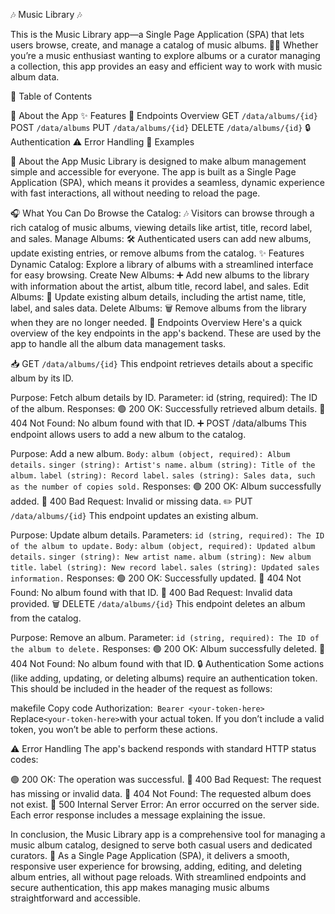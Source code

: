 🎶 Music Library 🎶

This is the Music Library app—a Single Page Application (SPA) that lets users browse, create, and manage a catalog of music albums. 🎸🎼 Whether you’re a music enthusiast wanting to explore albums or a curator managing a collection, this app provides an easy and efficient way to work with music album data.

📖 Table of Contents

📱 About the App
✨ Features
📂 Endpoints Overview
GET ```/data/albums/{id}```
POST ```/data/albums```
PUT ```/data/albums/{id}```
DELETE ```/data/albums/{id}```
🔒 Authentication
⚠️ Error Handling
📝 Examples

🎵 About the App
Music Library is designed to make album management simple and accessible for everyone. The app is built as a Single Page Application (SPA), which means it provides a seamless, dynamic experience with fast interactions, all without needing to reload the page.

🎧 What You Can Do
Browse the Catalog: 🎶 Visitors can browse through a rich catalog of music albums, viewing details like artist, title, record label, and sales.
Manage Albums: 🛠️ Authenticated users can add new albums, update existing entries, or remove albums from the catalog.
✨ Features
Dynamic Catalog: Explore a library of albums with a streamlined interface for easy browsing.
Create New Albums: ➕ Add new albums to the library with information about the artist, album title, record label, and sales.
Edit Albums: 📝 Update existing album details, including the artist name, title, label, and sales data.
Delete Albums: 🗑️ Remove albums from the library when they are no longer needed.
📂 Endpoints Overview
Here's a quick overview of the key endpoints in the app's backend. These are used by the app to handle all the album data management tasks.

📥 GET ```/data/albums/{id}```
This endpoint retrieves details about a specific album by its ID.

Purpose: Fetch album details by ID.
Parameter:
id (string, required): The ID of the album.
Responses:
🟢 200 OK: Successfully retrieved album details.
🔴 404 Not Found: No album found with that ID.
➕ POST /data/albums
This endpoint allows users to add a new album to the catalog.

Purpose: Add a new album.
```Body:```
```album (object, required): Album details.```
```singer (string): Artist's name.```
```album (string): Title of the album.```
```label (string): Record label.```
```sales (string): Sales data, such as the number of copies sold.```
Responses:
🟢 200 OK: Album successfully added.
🔴 400 Bad Request: Invalid or missing data.
✏️ PUT ```/data/albums/{id}```
This endpoint updates an existing album.

Purpose: Update album details.
Parameters:
```id (string, required): The ID of the album to update.```
```Body:```
```album (object, required): Updated album details.```
```singer (string): New artist name.```
```album (string): New album title.```
```label (string): New record label.```
```sales (string): Updated sales information.```
Responses:
🟢 200 OK: Successfully updated.
🔴 404 Not Found: No album found with that ID.
🔴 400 Bad Request: Invalid data provided.
🗑️ DELETE ```/data/albums/{id}```
This endpoint deletes an album from the catalog.

Purpose: Remove an album.
Parameter:
```id (string, required): The ID of the album to delete.```
Responses:
🟢 200 OK: Album successfully deleted.
🔴 404 Not Found: No album found with that ID.
🔒 Authentication
Some actions (like adding, updating, or deleting albums) require an authentication token. This should be included in the header of the request as follows:

makefile
Copy code
Authorization:``` Bearer <your-token-here>```
Replace``` <your-token-here> ```with your actual token. If you don’t include a valid token, you won’t be able to perform these actions.

⚠️ Error Handling
The app's backend responds with standard HTTP status codes:

🟢 200 OK: The operation was successful.
🔴 400 Bad Request: The request has missing or invalid data.
🔴 404 Not Found: The requested album does not exist.
🔴 500 Internal Server Error: An error occurred on the server side.
Each error response includes a message explaining the issue.

In conclusion, the Music Library app is a comprehensive tool for managing a music album catalog, designed to serve both casual users and dedicated curators. 🎼 As a Single Page Application (SPA), it delivers a smooth, responsive user experience for browsing, adding, editing, and deleting album entries, all without page reloads. With streamlined endpoints and secure authentication, this app makes managing music albums straightforward and accessible.
